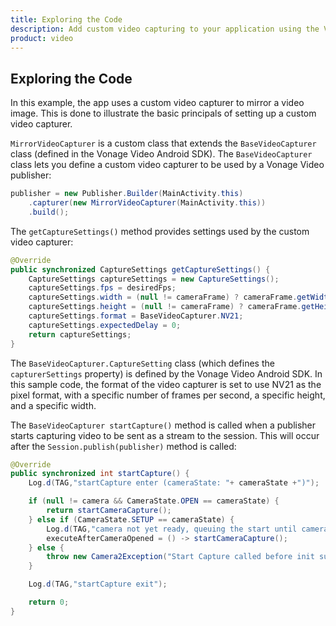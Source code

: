 ```yaml
---
title: Exploring the Code
description: Add custom video capturing to your application using the Vonage Video API.
product: video
---
```


## Exploring the Code

In this example, the app uses a custom video capturer to mirror a video image. This is done to illustrate the basic principals of setting up a custom video capturer.

`MirrorVideoCapturer` is a custom class that extends the `BaseVideoCapturer` class (defined in the Vonage Video Android SDK). The `BaseVideoCapturer` class lets you define a custom video capturer to be used by a Vonage Video publisher:

```java
publisher = new Publisher.Builder(MainActivity.this)
    .capturer(new MirrorVideoCapturer(MainActivity.this))
    .build();
```

The `getCaptureSettings()` method provides settings used by the custom video capturer:

```java
@Override
public synchronized CaptureSettings getCaptureSettings() {
    CaptureSettings captureSettings = new CaptureSettings();
    captureSettings.fps = desiredFps;
    captureSettings.width = (null != cameraFrame) ? cameraFrame.getWidth() : 0;
    captureSettings.height = (null != cameraFrame) ? cameraFrame.getHeight() : 0;
    captureSettings.format = BaseVideoCapturer.NV21;
    captureSettings.expectedDelay = 0;
    return captureSettings;
}
```

The `BaseVideoCapturer.CaptureSetting` class (which defines the `capturerSettings` property) is defined by the Vonage Video Android SDK. In this sample code, the format of the video capturer is set to use NV21 as the pixel format, with a specific number of frames per second, a specific height, and a specific width.

The `BaseVideoCapturer startCapture()` method is called when a publisher starts capturing video to be sent as a stream to the session. This will occur after the `Session.publish(publisher)` method is called:

```java
@Override
public synchronized int startCapture() {
    Log.d(TAG,"startCapture enter (cameraState: "+ cameraState +")");

    if (null != camera && CameraState.OPEN == cameraState) {
        return startCameraCapture();
    } else if (CameraState.SETUP == cameraState) {
        Log.d(TAG,"camera not yet ready, queuing the start until camera is opened");
        executeAfterCameraOpened = () -> startCameraCapture();
    } else {
        throw new Camera2Exception("Start Capture called before init successfully completed");
    }

    Log.d(TAG,"startCapture exit");

    return 0;
}
```
